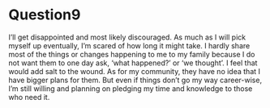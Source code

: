 # Question9
I’ll get disappointed and most likely discouraged.
As much as I will pick myself up eventually, I’m scared of how long it might take. I hardly share most of the things or changes happening to me to my family because I do not want them to one day ask, ‘what happened?’ or ‘we thought’. 
I feel that would add salt to the wound. As for my community, they have no idea that I have bigger plans for them. 
But even if things don’t go my way career-wise, I’m still willing and planning on pledging my time and knowledge to those who need it.
